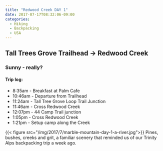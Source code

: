 ```yaml
---
title: "Redwood Creek DAY 1"
date: 2017-07-17T08:32:06-09:00
categories:
  - Hiking
  - Backpacking
  - USA
---
```


## Tall Trees Grove Trailhead -> Redwood Creek
### Sunny - really?

#### Trip log:

* 8:35am - Breakfast at Palm Cafe
* 10:46am - Departure from Trailhead
* 11:24am - Tall Tree Grove Loop Trail Junction
* 11:46am - Cross Redwood Creek
* 12:07pm - 44 Camp Trail junction
* 1:05pm - Cross Redwood Creek
* 1:21pm - Setup camp along the Creek

<!--more-->

{{< figure src="/img/2017/7/marble-mountain-day-1-a-river.jpg">}}
Pines, bushes, creeks and grit, a familiar scenery that reminded us of our Trinity Alps backpacking trip a week ago.
